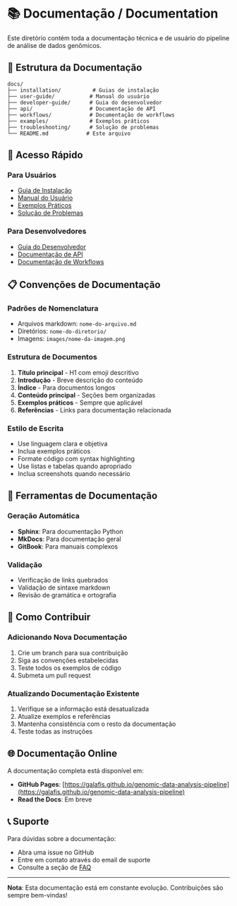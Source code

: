 # 📚 Documentação / Documentation

Este diretório contém toda a documentação técnica e de usuário do pipeline de análise de dados genômicos.

## 📁 Estrutura da Documentação

```
docs/
├── installation/          # Guias de instalação
├── user-guide/           # Manual do usuário
├── developer-guide/      # Guia do desenvolvedor
├── api/                  # Documentação de API
├── workflows/            # Documentação de workflows
├── examples/             # Exemplos práticos
├── troubleshooting/      # Solução de problemas
└── README.md            # Este arquivo
```

## 🚀 Acesso Rápido

### Para Usuários
- [Guia de Instalação](installation/README.md)
- [Manual do Usuário](user-guide/README.md)
- [Exemplos Práticos](examples/README.md)
- [Solução de Problemas](troubleshooting/README.md)

### Para Desenvolvedores
- [Guia do Desenvolvedor](developer-guide/README.md)
- [Documentação de API](api/README.md)
- [Documentação de Workflows](workflows/README.md)

## 📋 Convenções de Documentação

### Padrões de Nomenclatura
- Arquivos markdown: `nome-do-arquivo.md`
- Diretórios: `nome-do-diretorio/`
- Imagens: `images/nome-da-imagem.png`

### Estrutura de Documentos
1. **Título principal** - H1 com emoji descritivo
2. **Introdução** - Breve descrição do conteúdo
3. **Índice** - Para documentos longos
4. **Conteúdo principal** - Seções bem organizadas
5. **Exemplos práticos** - Sempre que aplicável
6. **Referências** - Links para documentação relacionada

### Estilo de Escrita
- Use linguagem clara e objetiva
- Inclua exemplos práticos
- Formate código com syntax highlighting
- Use listas e tabelas quando apropriado
- Inclua screenshots quando necessário

## 🔧 Ferramentas de Documentação

### Geração Automática
- **Sphinx**: Para documentação Python
- **MkDocs**: Para documentação geral
- **GitBook**: Para manuais complexos

### Validação
- Verificação de links quebrados
- Validação de sintaxe markdown
- Revisão de gramática e ortografia

## 📝 Como Contribuir

### Adicionando Nova Documentação
1. Crie um branch para sua contribuição
2. Siga as convenções estabelecidas
3. Teste todos os exemplos de código
4. Submeta um pull request

### Atualizando Documentação Existente
1. Verifique se a informação está desatualizada
2. Atualize exemplos e referências
3. Mantenha consistência com o resto da documentação
4. Teste todas as instruções

## 🌐 Documentação Online

A documentação completa está disponível em:
- **GitHub Pages**: [https://galafis.github.io/genomic-data-analysis-pipeline](https://galafis.github.io/genomic-data-analysis-pipeline)
- **Read the Docs**: Em breve

## 📞 Suporte

Para dúvidas sobre a documentação:
- Abra uma issue no GitHub
- Entre em contato através do email de suporte
- Consulte a seção de [FAQ](troubleshooting/faq.md)

---

**Nota**: Esta documentação está em constante evolução. Contribuições são sempre bem-vindas!
